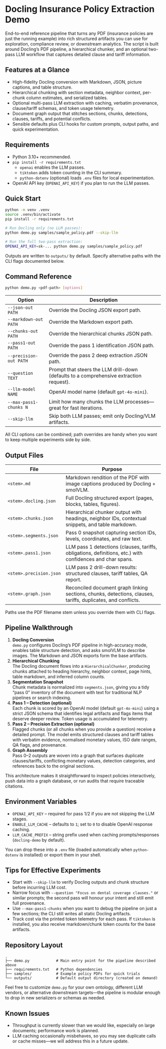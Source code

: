 # Docling Insurance Policy Extraction Demo

End-to-end reference pipeline that turns any PDF (insurance policies are just the running example) into rich structured artifacts you can use for exploration, compliance review, or downstream analytics. The script is built around Docling’s PDF pipeline, a hierarchical chunker, and an optional two-pass LLM workflow that captures detailed clause and tariff information.

## Features at a Glance

- High-fidelity Docling conversion with Markdown, JSON, picture captions, and table structure.
- Hierarchical chunking with section metadata, neighbor context, per-chunk column estimates, and serialized tables.
- Optional multi-pass LLM extraction with caching, verbatim provenance, clause/tariff schemas, and token usage telemetry.
- Document graph output that stitches sections, chunks, detections, clauses, tariffs, and potential conflicts.
- Sensible defaults plus CLI hooks for custom prompts, output paths, and quick experimentation.

## Requirements

- Python 3.10+ recommended.
- `pip install -r requirements.txt`
  - `openai` enables the LLM passes.
  - `tiktoken` adds token counting in the CLI summary.
  - `python-dotenv` (optional) loads `.env` files for local experimentation.
- OpenAI API key (`OPENAI_API_KEY`) if you plan to run the LLM passes.

## Quick Start

```bash
python -m venv .venv
source .venv/bin/activate
pip install -r requirements.txt

# Run Docling only (no LLM passes):
python demo.py samples/sample_policy.pdf --skip-llm

# Run the full two-pass extraction:
OPENAI_API_KEY=sk-... python demo.py samples/sample_policy.pdf
```

Outputs are written to `outputs/` by default. Specify alternative paths with the CLI flags documented below.

## Command Reference

```bash
python demo.py <pdf-path> [options]
```

| Option | Description |
| ------ | ----------- |
| `--json-out PATH` | Override the Docling JSON export path. |
| `--markdown-out PATH` | Override the Markdown export path. |
| `--chunks-out PATH` | Override the hierarchical chunks JSON path. |
| `--pass1-out PATH` | Override the pass 1 identification JSON path. |
| `--precision-out PATH` | Override the pass 2 deep extraction JSON path. |
| `--question TEXT` | Prompt that steers the LLM drill-down (defaults to a comprehensive extraction request). |
| `--llm-model NAME` | OpenAI model name (default `gpt-4o-mini`). |
| `--max-pass1-chunks N` | Limit how many chunks the LLM processes—great for fast iterations. |
| `--skip-llm` | Skip both LLM passes; emit only Docling/VLM artifacts. |

All CLI options can be combined; path overrides are handy when you want to keep multiple experiments side by side.

## Output Files

| File | Purpose |
| ---- | ------- |
| `<stem>.md` | Markdown rendition of the PDF with image captions produced by Docling + smolVLM. |
| `<stem>.docling.json` | Full Docling structured export (pages, blocks, tables, figures). |
| `<stem>.chunks.json` | Hierarchical chunker output with headings, neighbor IDs, contextual snippets, and table markdown. |
| `<stem>.segments.json` | Pass 0 snapshot capturing section IDs, levels, coordinates, and raw text. |
| `<stem>.pass1.json` | LLM pass 1 detections (clauses, tariffs, obligations, definitions, etc.) with confidences and char spans. |
| `<stem>.precision.json` | LLM pass 2 drill-down results: structured clauses, tariff tables, QA report. |
| `<stem>.graph.json` | Reconciled document graph linking sections, chunks, detections, clauses, tariffs, duplicates, and conflicts. |

Paths use the PDF filename stem unless you override them with CLI flags.

## Pipeline Walkthrough

1. **Docling Conversion**  
   `demo.py` configures Docling’s PDF pipeline in high-accuracy mode, enables table structure detection, and asks smolVLM to describe images. The Markdown and JSON exports form the base artifacts.
2. **Hierarchical Chunking**  
   The Docling document flows into a `HierarchicalChunker`, producing chunks attached to heading hierarchy, neighbor context, page hints, table markdown, and inferred column counts.
3. **Segmentation Snapshot**  
   Chunk metadata is normalized into `segments.json`, giving you a tidy “pass 0” inventory of the document with text for traditional NLP pipelines or search indexing.
4. **Pass 1 – Detection (optional)**  
   Each chunk is scored by an OpenAI model (default `gpt-4o-mini`) using a strict JSON schema that identifies legal artifacts and flags items that deserve deeper review. Token usage is accumulated for telemetry.
5. **Pass 2 – Precision Extraction (optional)**  
   Flagged chunks (or all chunks when you provide a question) receive a detailed prompt. The model emits structured clauses and tariff tables with verbatim evidence, normalised monetary values, ISO date ranges, QA flags, and provenance.
6. **Graph Assembly**  
   Pass 0–2 outputs are woven into a graph that surfaces duplicate clauses/tariffs, conflicting monetary values, detection categories, and references back to the original sections.

This architecture makes it straightforward to inspect policies interactively, push data into a graph database, or run audits that require traceable citations.

## Environment Variables

- `OPENAI_API_KEY` – required for pass 1/2 if you are not skipping the LLM stages.
- `ENABLE_LLM_CACHE` – defaults to `1`; set to `0` to disable OpenAI response caching.
- `LLM_CACHE_PREFIX` – string prefix used when caching prompts/responses (`docling-demo` by default).

You can drop these into a `.env` file (loaded automatically when `python-dotenv` is installed) or export them in your shell.

## Tips for Effective Experiments

- Start with `--skip-llm` to verify Docling outputs and chunk structure before incurring LLM cost.
- Narrow focus with `--question "Focus on dental coverage clauses."` or similar prompts; the second pass will honour your intent and still emit full provenance.
- Use `--max-pass1-chunks` when you want to debug the pipeline on just a few sections; the CLI still writes all static Docling artifacts.
- Track cost via the printed token telemetry for each pass. If `tiktoken` is installed, you also receive markdown/chunk token counts for the base artifacts.

## Repository Layout

```
.
├── demo.py            # Main entry point for the pipeline described above
├── requirements.txt   # Python dependencies
├── samples/           # Example policy PDFs for quick trials
└── outputs/           # Default output directory (created on demand)
```

Feel free to customize `demo.py` for your own ontology, different LLM vendors, or alternative downstream targets—the pipeline is modular enough to drop in new serializers or schemas as needed.

## Known Issues

- Throughput is currently slower than we would like, especially on large documents; performance work is planned.
- LLM caching occasionally misbehaves, so you may see duplicate calls or cache misses—we will address this in a future update.
